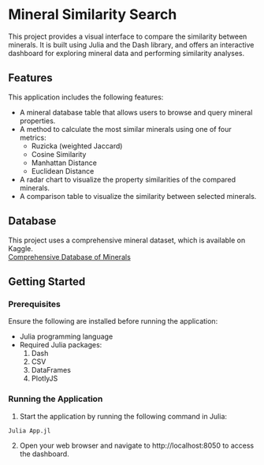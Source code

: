 # Mineral Similarity Search

This project provides a visual interface to compare the similarity between minerals. It is built using Julia and the Dash library, and offers an interactive dashboard for exploring mineral data and performing similarity analyses.

## Features

This application includes the following features:

- A mineral database table that allows users to browse and query mineral properties.
- A method to calculate the most similar minerals using one of four metrics:
  - Ruzicka (weighted Jaccard)
  - Cosine Similarity
  - Manhattan Distance
  - Euclidean Distance
- A radar chart to visualize the property similarities of the compared minerals.
- A comparison table to visualize the similarity between selected minerals.

## Database

This project uses a comprehensive mineral dataset, which is available on Kaggle.  
[Comprehensive Database of Minerals](https://www.kaggle.com/datasets/vinven7/comprehensive-database-of-minerals/data)

## Getting Started

### Prerequisites

Ensure the following are installed before running the application:

- Julia programming language
- Required Julia packages:
  1. Dash
	2. CSV
	3. DataFrames
	4. PlotlyJS

### Running the Application
1. Start the application by running the following command in Julia:
```
Julia App.jl
```
2.	Open your web browser and navigate to http://localhost:8050 to access the dashboard.
